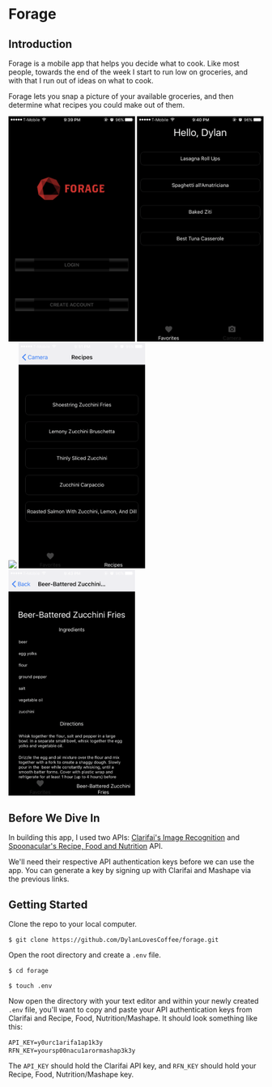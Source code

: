 # Forage

## Introduction
Forage is a mobile app that helps you decide what to cook. Like most people, towards the end of the week I start to run low on groceries, and with that I run out of ideas on what to cook.

Forage lets you snap a picture of your available groceries, and then determine what recipes you could make out of them.

<img src="https://github.com/DylanLovesCoffee/forage/blob/master/assets/forage1.PNG" width="250">
<img src="https://github.com/DylanLovesCoffee/forage/blob/master/assets/forage2.PNG" width="250">
<img src="https://github.com/DylanLovesCoffee/forage/blob/master/assets/forage3.PNG" width="250">
<img src="https://github.com/DylanLovesCoffee/forage/blob/master/assets/forage4.PNG" width="250">
<img src="https://github.com/DylanLovesCoffee/forage/blob/master/assets/forage5.PNG" width="250">

## Before We Dive In
In building this app, I used two APIs: [Clarifai's Image Recognition](https://clarifai.com/developer/) and [Spoonacular's Recipe, Food and Nutrition](https://market.mashape.com/spoonacular/recipe-food-nutrition) API.

We'll need their respective API authentication keys before we can use the app. You can generate a key by signing up with Clarifai and Mashape via the previous links.

## Getting Started

Clone the repo to your local computer.
```
$ git clone https://github.com/DylanLovesCoffee/forage.git
```

Open the root directory and create a ```.env``` file.
```
$ cd forage
```
```
$ touch .env
```

Now open the directory with your text editor and within your newly created ```.env``` file, you'll want to copy and paste your API authentication keys from Clarifai and Recipe, Food, Nutrition/Mashape. It should look something like this:
```
API_KEY=y0urc1arifa1ap1k3y
RFN_KEY=yoursp00nacu1arormashap3k3y
```
The ```API_KEY``` should hold the Clarifai API key, and ```RFN_KEY``` should hold your Recipe, Food, Nutrition/Mashape key.
